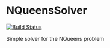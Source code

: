 # NQueensSolver

[![Build Status](https://kiromaru.visualstudio.com/TestingSEAL/_apis/build/status/kiromaru.NQueensSolver)](https://kiromaru.visualstudio.com/TestingSEAL/_build/latest?definitionId=1)

Simple solver for the NQueens problem
